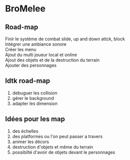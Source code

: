 # BroMelee

## Road-map 

 Finir le système de combat
   slide, up and down attck, block  
 Intégrer une ambiance sonore   
 Créer les menu    
 Ajout du multi joueur local et online    
 Ajout des objets et de la destruction du terrain    
 Ajouter des personnages    
 
## ldtk road-map 
1. debuguer les collision 
2. gérer le background 
3. adapter les dimension

## Idées pour les map 
1. des échelles 
2. des platformes ou l'on peut passer a travers 
3. animer les décors 
4. destruction d'objets et même du terrain 
5. possibilté d'avoir de objets devant le personnages
